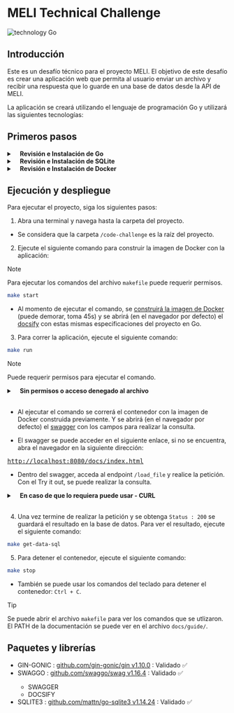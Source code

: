 # MELI Technical Challenge

![technology Go](https://img.shields.io/badge/technology-go-blue.svg)

## Introducción

Este es un desafío técnico para el proyecto MELI. El objetivo de este desafío es crear una aplicación web que permita al usuario enviar un archivo y recibir una respuesta que lo guarde en una base de datos desde la API de MELI.

La aplicación se creará utilizando el lenguaje de programación Go y utilizará las siguientes tecnologías:

## Primeros pasos

<details>
  <summary><b>&emsp;Revisión e Instalación de Go</b></summary>
  <p>En caso de no tener instalado Go, siga los pasos del link-oficial para instalarlo:  <pre><a href="https://golang.org/doc/install">https://golang.org/doc/install</a></pre></p>
  <p>Si tiene instalado Go, revisar la versión instalada con: <code>go version</code>
  <br>El proyecto esta ejecutándose en la versión <u><b>1.22</b></u> de Go.
  </p>
</details>

<details>
  <summary><b>&emsp;Revisión e Instalación de SQLite</b></summary>
  <p>En caso de no tener instalado SQLite, siga los pasos a continuación para instalarlo:  <a href="https://www.sqlite.org/download.html">https://www.sqlite.org/download.html</a></p>
  <p>Si tiene instalado SQLite, revisar la versión instalada con: <code>sqlite3 --version</code>
  <br>El proyecto esta ejecutándose en la versión <u><b>3.41.3</b></u> de SQLite.
  </p>
</details>

<details>
    <summary><b>&emsp;Revisión e Instalación de Docker</b></summary>
    <p>En caso de no tener instalado Docker, siga los pasos a continuación para instalarlo:  <a href="https://docs.docker.com/engine/install/">https://docs.docker.com/engine/install/</a></p>
    <p>Si tiene instalado Docker, revisar la versión instalada con: <code>docker --version</code>
    <br>El proyecto esta ejecutándose en la versión <u><b>27.3.1</b></u> de Docker.
</details>

## Ejecución y despliegue

Para ejecutar el proyecto, siga los siguientes pasos:

1. Abra una terminal y navega hasta la carpeta del proyecto.

- Se considera que la carpeta `/code-challenge` es la raíz del proyecto.

2. Ejecute el siguiente comando para construir la imagen de Docker con la aplicación:

> [!NOTE]  
> Para ejecutar los comandos del archivo `makefile` puede requerir permisos.

```bash
make start
```

- Al momento de ejecutar el comando, se <u>construirá la imagen de Docker</u> (puede demorar, toma 45s) y se abrirá (en el navegador por defecto) el <u>docsify</u> con estas mismas especificaciones del proyecto en Go.

3. Para correr la aplicación, ejecute el siguiente comando:

```bash
make run
```

> [!NOTE]  
> Puede requerir permisos para ejecutar el comando.

<details>
  <summary>&emsp;<b>Sin permisos o acceso denegado al archivo</b></summary>
  <p>Para correr el proyecto, ejecute el siguiente comando:</p>
  <pre><code>docker run -p 8080:8080 -v $(pwd)/items.db:/app/items.db gin-sqlite-app & open http://localhost:8080/docs/index.html</code></pre>
</details><br>

- Al ejecutar el comando se correrá el contenedor con la imagen de Docker construida previamente. Y se abrirá (en el navegador por defecto) el <u>swagger</u> con los campos para realizar la consulta.

- El swagger se puede acceder en el siguiente enlace, si no se encuentra, abra el navegador en la siguiente dirección:
<pre><a href="http://localhost:8080/docs/index.html">http://localhost:8080/docs/index.html</a></pre>

- Dentro del swagger, acceda al endpoint `/load_file` y realice la petición. Con el Try it out, se puede realizar la consulta.

<details>
  <summary>&emsp;<b>En caso de que lo requiera puede usar - CURL</b></summary>
  <pre><code>curl --location 'localhost:8080/ping' \
--header 'Content-Type: text/plain' \
--data-binary '@'</code></pre>
</details><br>

4. Una vez termine de realizar la petición y se obtenga `Status : 200` se guardará el resultado en la base de datos. Para ver el resultado, ejecute el siguiente comando:

```bash
make get-data-sql
```

5. Para detener el contenedor, ejecute el siguiente comando:

```bash
make stop
```

- También se puede usar los comandos del teclado para detener el contenedor: `Ctrl + C`.

> [!TIP]  
> Se puede abrir el archivo `makefile` para ver los comandos que se utlizaron.
> El PATH de la documentación se puede ver en el archivo `docs/guide/`.

## Paquetes y librerías

<ul>
    <li>GIN-GONIC : <a href="https://pkg.go.dev/github.com/gin-gonic/gin">github.com/gin-gonic/gin v1.10.0</a> : Validado ✅</li>
    <li>SWAGGO : <a href="https://pkg.go.dev/github.com/swaggo/swag/v2">github.com/swaggo/swag v1.16.4</a> : Validado ✅</li>
        <ul>
            <li>SWAGGER</li>
            <li>DOCSIFY</li>
        </ul>
    <li>SQLITE3 : <a href="https://pkg.go.dev/github.com/mattn/go-sqlite3">github.com/mattn/go-sqlite3 v1.14.24</a> : Validado ✅</li>
</ul>
